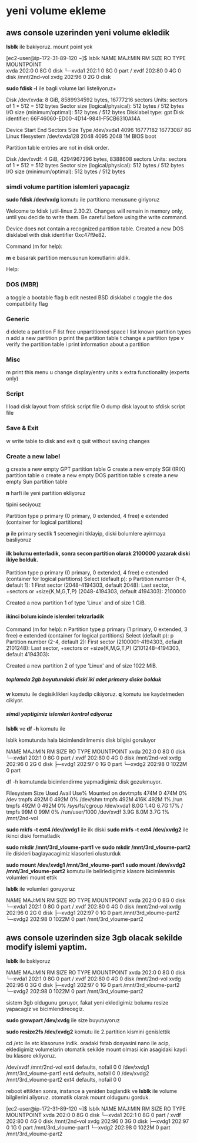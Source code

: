 # yeni volume ekleme

## aws console uzerinden yeni volume ekledik

**lsblk** ile bakiyoruz. mount point yok

[ec2-user@ip-172-31-89-120 ~]$ lsblk
NAME    MAJ:MIN RM SIZE RO TYPE MOUNTPOINT  
xvda    202:0    0   8G  0 disk
└─xvda1 202:1    0   8G  0 part /
xvdf    202:80   0   4G  0 disk /mnt/2nd-vol
xvdg    202:96   0   2G  0 disk

**sudo fdisk -l** ile bagli volume lari listeliyoruz+

Disk /dev/xvda: 8 GiB, 8589934592 bytes, 16777216 sectors
Units: sectors of 1 * 512 = 512 bytes
Sector size (logical/physical): 512 bytes / 512 bytes
I/O size (minimum/optimal): 512 bytes / 512 bytes
Disklabel type: gpt
Disk identifier: 66F46060-ED00-4D14-9841-F5CB6310A14A

Device       Start      End  Sectors Size Type
/dev/xvda1    4096 16777182 16773087   8G Linux filesystem
/dev/xvda128  2048     4095     2048   1M BIOS boot

Partition table entries are not in disk order.

Disk /dev/xvdf: 4 GiB, 4294967296 bytes, 8388608 sectors
Units: sectors of 1 * 512 = 512 bytes
Sector size (logical/physical): 512 bytes / 512 bytes
I/O size (minimum/optimal): 512 bytes / 512 bytes

### simdi volume partition islemleri yapacagiz

**sudo fdisk /dev/vxdg** komutu ile partitiona menusune giriyoruz

Welcome to fdisk (util-linux 2.30.2).
Changes will remain in memory only, until you decide to write them.
Be careful before using the write command.

Device does not contain a recognized partition table.
Created a new DOS disklabel with disk identifier 0xc47f9e82.

Command (m for help):

**m** e basarak partition menusunun komutlarini aldik.

Help:

### DOS (MBR)

   a   toggle a bootable flag
   b   edit nested BSD disklabel
   c   toggle the dos compatibility flag

### Generic

   d   delete a partition
   F   list free unpartitioned space
   l   list known partition types
   n   add a new partition
   p   print the partition table
   t   change a partition type
   v   verify the partition table
   i   print information about a partition

### Misc

   m   print this menu
   u   change display/entry units
   x   extra functionality (experts only)

### Script

   I   load disk layout from sfdisk script file
   O   dump disk layout to sfdisk script file

### Save & Exit

   w   write table to disk and exit
   q   quit without saving changes

### Create a new label

   g   create a new empty GPT partition table
   G   create a new empty SGI (IRIX) partition table
   o   create a new empty DOS partition table
   s   create a new empty Sun partition table

**n** harfi ile yeni partition ekliyoruz

tipini seciyouz

Partition type
   p   primary (0 primary, 0 extended, 4 free)
   e   extended (container for logical partitions)

**p** ile primary sectik **1** secenegini tiklayip, diski bolumlere ayirmaya basliyoruz

#### ilk bolumu enterladik, sonra secon partition olarak 2100000 yazarak diski ikiye bolduk.

Partition type
   p   primary (0 primary, 0 extended, 4 free)
   e   extended (container for logical partitions)
Select (default p): p
Partition number (1-4, default 1): 1
First sector (2048-4194303, default 2048):
Last sector, +sectors or +size{K,M,G,T,P} (2048-4194303, default 4194303): 2100000

Created a new partition 1 of type 'Linux' and of size 1 GiB.

#### ikinci bolum icinde islemleri tekrarladik

Command (m for help): n
Partition type
   p   primary (1 primary, 0 extended, 3 free)
   e   extended (container for logical partitions)
Select (default p): p
Partition number (2-4, default 2):
First sector (2100001-4194303, default 2101248):
Last sector, +sectors or +size{K,M,G,T,P} (2101248-4194303, default 4194303):

Created a new partition 2 of type 'Linux' and of size 1022 MiB.

##### toplamda 2gb boyutundaki diski iki adet primary diske bolduk

**w** komutu ile degisiklikleri kaydedip cikiyoruz.
**q** komutu ise kaydetmeden cikiyor.

##### simdi yaptigimiz islemleri kontrol ediyoruz

**lsblk** ve **df -h** komutu ile 

lsblk komutunda hala bicimlendirilmemis disk bilgisi goruluyor

NAME    MAJ:MIN RM  SIZE RO TYPE MOUNTPOINT
xvda    202:0    0    8G  0 disk
└─xvda1 202:1    0    8G  0 part /
xvdf    202:80   0    4G  0 disk /mnt/2nd-vol
xvdg    202:96   0    2G  0 disk
├─xvdg1 202:97   0    1G  0 part
└─xvdg2 202:98   0 1022M  0 part

df -h komutunda bicimlendirme yapmadigimiz disk gozukmuyor.

Filesystem      Size  Used Avail Use% Mounted on
devtmpfs        474M     0  474M   0% /dev
tmpfs           492M     0  492M   0% /dev/shm
tmpfs           492M  416K  492M   1% /run
tmpfs           492M     0  492M   0% /sys/fs/cgroup
/dev/xvda1      8.0G  1.4G  6.7G  17% /
tmpfs            99M     0   99M   0% /run/user/1000
/dev/xvdf       3.9G  8.0M  3.7G   1% /mnt/2nd-vol

**sudo mkfs -t ext4 /dev/xvdg1** ile ilk diski
**sudo mkfs -t ext4 /dev/xvdg2** ile ikinci diski formatladik

**sudo mkdir /mnt/3rd_vloume-part1** ve **sudo mkdir /mnt/3rd_vloume-part2** ile 
diskleri baglayacagimiz klasorleri olusturduk

**sudo mount /dev/xvdg1 /mnt/3rd_vloume-part1** 
**sudo mount /dev/xvdg2 /mnt/3rd_vloume-part2** komutu ile belirledigimiz klasore bicimlenmis
volumleri mount ettik

**lsblk** ile volumleri goruyoruz

NAME    MAJ:MIN RM  SIZE RO TYPE MOUNTPOINT
xvda    202:0    0    8G  0 disk 
└─xvda1 202:1    0    8G  0 part /
xvdf    202:80   0    4G  0 disk /mnt/2nd-vol
xvdg    202:96   0    2G  0 disk
├─xvdg1 202:97   0    1G  0 part /mnt/3rd_vloume-part2
└─xvdg2 202:98   0 1022M  0 part /mnt/3rd_vloume-part2


## aws console uzerinden size 3gb olacak sekilde modify islemi yaptim.

**lsblk** ile bakiyoruz

NAME    MAJ:MIN RM  SIZE RO TYPE MOUNTPOINT
xvda    202:0    0    8G  0 disk 
└─xvda1 202:1    0    8G  0 part /
xvdf    202:80   0    4G  0 disk /mnt/2nd-vol
xvdg    202:96   0    3G  0 disk 
├─xvdg1 202:97   0    1G  0 part /mnt/3rd_vloume-part2
└─xvdg2 202:98   0 1022M  0 part /mnt/3rd_vloume-part2

sistem 3gb oldugunu goruyor, fakat yeni ekledigimiz bolumu resize yapacagiz ve bicimlendirecegiz.

**sudo growpart /dev/xvdg** ile size buyutuyoruz

**sudo resize2fs /dev/xvdg2** komutu ile 2.partition kismini genislettik

cd /etc ile etc klasorune indik. oradaki fstab dosyasini nano ile acip, ekledigimiz volumelarin 
otomatik sekilde mount olmasi icin asagidaki kaydi bu klasore ekliyoruz.

/dev/xvdf      /mnt/2nd-vol            ext4   defaults, nofail 0  0
/dev/xvdg1     /mnt/3rd_vloume-part1   ext4   defaults, nofail 0  0
/dev/xvdg2     /mnt/3rd_vloume-part2   ext4   defaults, nofail 0  0

reboot ettikten sonra, instance a yeniden baglandik ve **lsblk** ile 
volume bilgilerini aliyoruz. otomatik olarak mount oldugunu gorduk.

[ec2-user@ip-172-31-89-120 ~]$ lsblk
NAME    MAJ:MIN RM  SIZE RO TYPE MOUNTPOINT
xvda    202:0    0    8G  0 disk
└─xvda1 202:1    0    8G  0 part /
xvdf    202:80   0    4G  0 disk /mnt/2nd-vol
xvdg    202:96   0    3G  0 disk
├─xvdg1 202:97   0    1G  0 part /mnt/3rd_vloume-part1
└─xvdg2 202:98   0 1022M  0 part /mnt/3rd_vloume-part2